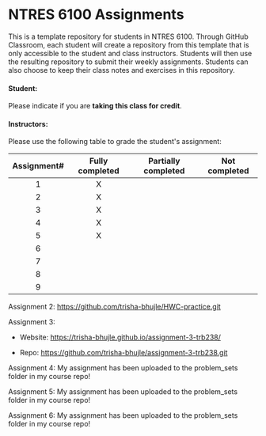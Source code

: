 # NTRES 6100 Assignments

This is a template repository for students in NTRES 6100. Through GitHub Classroom, each student will create a repository from this template that is only accessible to the student and class instructors. Students will then use the resulting repository to submit their weekly assignments. Students can also choose to keep their class notes and exercises in this repository.

#### Student:

Please indicate if you are **taking this class for credit**.

#### Instructors:

Please use the following table to grade the student's assignment:

| Assignment# | Fully completed | Partially completed | Not completed |
|:-----------:|:---------------:|:-------------------:|:-------------:|
|      1      |        X        |                     |               |
|      2      |        X        |                     |               |
|      3      |        X         |                     |               |
|      4      |        X         |                     |               |
|      5      |         X        |                     |               |
|      6      |                 |                     |               |
|      7      |                 |                     |               |
|      8      |                 |                     |               |
|      9      |                 |                     |               |

Assignment 2: <https://github.com/trisha-bhujle/HWC-practice.git>

Assignment 3:

-   Website: https://trisha-bhujle.github.io/assignment-3-trb238/

-   Repo: https://github.com/trisha-bhujle/assignment-3-trb238.git

Assignment 4: My assignment has been uploaded to the problem_sets folder in my course repo!

Assignment 5: My assignment has been uploaded to the problem_sets folder in my course repo!

Assignment 6: My assignment has been uploaded to the problem_sets folder in my course repo!
